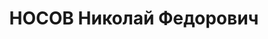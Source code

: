 ---
title: НОСОВ Николай Федорович
description: 'Род. в 1895, Тамбовская губ., Моршанский уезд, с. Вяжля, русский, обр.:
  среднее, член ВКП(б). Проживал: Москва, ул. Манежная, д. 9, кв. 13. Уволен с должности
  зав. отделом кадров Президиума ВЦИК 16 августа 1937 г., находился в резерве Наркомата
  лесной промышленности СССР.

  Арестован 12.10.1937. Обв. в терроризме и вредительстве. Приговор: ВК ВС СССР, 26.11.1937
  – ВМН. Расстрелян 26.11.1937, г.Москва.

  Реабилитирован ВК ВС СССР 09.08.1957'
---